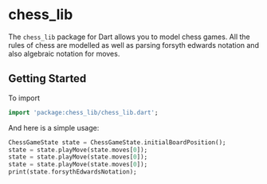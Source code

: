 # chess_lib

The `chess_lib` package for Dart allows you to model chess games. All the rules of chess are modelled as well as parsing forsyth edwards notation and also algebraic notation for moves.

## Getting Started

To import

```dart
import 'package:chess_lib/chess_lib.dart';
```

And here is a simple usage:

```dart
ChessGameState state = ChessGameState.initialBoardPosition();
state = state.playMove(state.moves[0]);
state = state.playMove(state.moves[0]);
state = state.playMove(state.moves[0]);
print(state.forsythEdwardsNotation);
```
